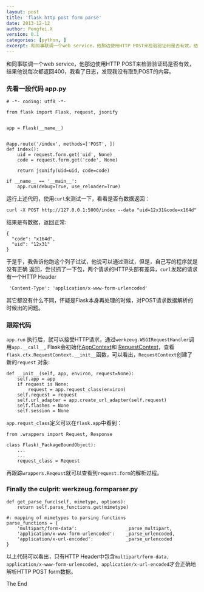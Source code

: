 ```yaml
---
layout: post
title: 'flask http post form parse'
date: 2013-12-12
author: Pengfei.X
version: 0.1
categories: [python, ]
excerpt: 和同事联调一个web service，他那边使用HTTP POST来检验验证码是否有效，结果他说每次都返回400，我看了日志，发现我没有取到POST的内容。
---
```



和同事联调一个web service，他那边使用HTTP POST来检验验证码是否有效，结果他说每次都返回400，我看了日志，发现我没有取到POST的内容。


### 先看一段代码 app.py ###


    # -*- coding: utf8 -*-

    from flask import Flask, request, jsonify


    app = Flask(__name__)


    @app.route('/index', methods=['POST', ])
    def index():
        uid = request.form.get('uid', None)
        code = request.form.get('code', None)

        return jsonify(uid=uid, code=code)

    if __name__ == '__main__':
        app.run(debug=True, use_reloader=True)


运行上述代码，使用`curl`来测试一下，看看是否有数据返回：

    curl -X POST http://127.0.0.1:5000/index --data "uid=12x31&code=x164d"

结果是有数据，返回正常:

    {
      "code": "x164d", 
      "uid": "12x31"
    }

于是乎，我告诉他跑这个列子试试，他说可以通过测试，但是，自己写的程序就是没有正确
返回，尝试抓了一下包，两个请求的HTTP头部有差异，`curl`发起的请求有一个HTTP Header
    
     'Content-Type': 'application/x-www-form-urlencoded'

其它都没有什么不同，怀疑是Flask本身再处理的时候，对POST请求数据解析的时候出的问题。



### 跟踪代码 ###

`app.run` 执行后，就可以接受HTTP请求，通过`werkzeug.WSGIRequestHandler`调用`app.__call__`,
Flask会初始化[AppContext](http://flask.pocoo.org/docs/appcontext/)和
[RequestContext](http://flask.pocoo.org/docs/reqcontext/#request-context)，查看
`flask.ctx.RequestContext.__init__`函数，可以看出，`RequestContext`创建了新的`request`
对象:

    def __init__(self, app, environ, request=None):                                
        self.app = app                                                             
        if request is None:                                                        
            request = app.request_class(environ)                                   
        self.request = request                                                     
        self.url_adapter = app.create_url_adapter(self.request)                    
        self.flashes = None                                                        
        self.session = None                                                        

`app.requst_class`定义可以在`flask.app`中看到：

    from .wrappers import Request, Response

    class Flask(_PackageBoundObject):
        ...
        ...
        request_class = Request

再跟踪`wrappers.Reqeust`就可以查看到`request.form`的解析过程。


### Finally the culprit: werkzeug.formparser.py  ###

    def get_parse_func(self, mimetype, options):
        return self.parse_functions.get(mimetype)
                                                                                
    #: mapping of mimetypes to parsing functions                                   
    parse_functions = {                                                            
        'multipart/form-data':                  _parse_multipart,                  
        'application/x-www-form-urlencoded':    _parse_urlencoded,                 
        'application/x-url-encoded':            _parse_urlencoded                  
    }

以上代码可以看出，只有HTTP Header中包含`multipart/form-data, application/x-www-form-urlencoded, application/x-url-encoded`才会正确地解析HTTP POST form数据。


The End
